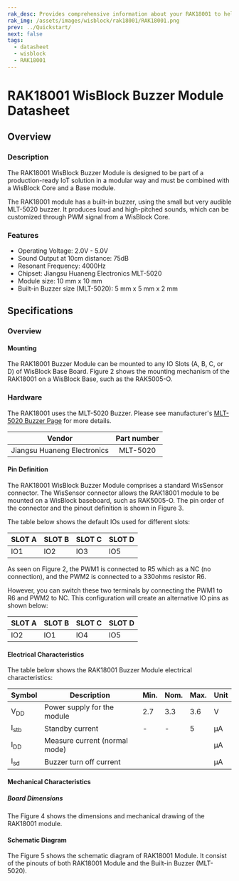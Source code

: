 ```yaml
---
rak_desc: Provides comprehensive information about your RAK18001 to help you use it. This information includes technical specifications, characteristics, and requirements, and it also discusses the device components.
rak_img: /assets/images/wisblock/rak18001/RAK18001.png
prev: ../Quickstart/
next: false
tags:
  - datasheet
  - wisblock
  - RAK18001
---
```


# RAK18001 WisBlock Buzzer Module Datasheet

## Overview

<rk-img
  src="/assets/images/wisblock/rak18001/datasheet/RAK18001_illustrated.png"
  width="40%"
  caption="RAK18001 Buzzer Module"
/>


### Description

The RAK18001 WisBlock Buzzer Module is designed to be part of a production-ready IoT solution in a modular way and must be combined with a WisBlock Core and a Base module.

The RAK18001 module has a built-in buzzer, using the small but very audible MLT-5020 buzzer. It produces loud and high-pitched sounds, which can be customized through PWM signal from a WisBlock Core.

### Features

* Operating Voltage: 2.0V - 5.0V
* Sound Output at 10cm distance: 75dB
* Resonant Frequency: 4000Hz
* Chipset: Jiangsu Huaneng Electronics MLT-5020
* Module size: 10&nbsp;mm x 10&nbsp;mm
* Built-in Buzzer size (MLT-5020): 5&nbsp;mm x 5&nbsp;mm x 2&nbsp;mm

## Specifications

### Overview

#### Mounting

The RAK18001 Buzzer Module can be mounted to any IO Slots (A, B, C, or D) of WisBlock Base Board. Figure 2 shows the mounting mechanism of the RAK18001 on a WisBlock Base, such as the RAK5005-O.

<rk-img
  src="/assets/images/wisblock/rak18001/datasheet/RAK18001_mounting.png"
  width="50%"
  caption="RAK18001 WisBlock Buzzer Module Mounting"
/>

### Hardware

The RAK18001 uses the MLT-5020 Buzzer. Please see manufacturer's [MLT-5020 Buzzer Page](https://lcsc.com/product-detail/Buzzers_Jiangsu-Huaneng-Elec-MLT-5020_C94598.html) for more details.

| Vendor                      | Part number |
| :-------------------------: | :---------: |
| Jiangsu Huaneng Electronics | MLT-5020    |

#### Pin Definition

The RAK18001 WisBlock Buzzer Module comprises a standard WisSensor connector. The WisSensor connector allows the RAK18001 module to be mounted on a WisBlock baseboard, such as RAK5005-O. The pin order of the connector and the pinout definition is shown in Figure 3.

<rk-img
  src="/assets/images/wisblock/rak18001/datasheet/rak18001-pinouts.png"
  width="60%"
  caption="RAK18001 Buzzer Module Pinout Diagram"
/>

The table below shows the default IOs used for different slots:

| SLOT A | SLOT B | SLOT C | SLOT D |
| ------ | ------ | ------ | ------ |
| IO1    | IO2    | IO3    | IO5    |

As seen on Figure 2, the PWM1 is connected to R5 which as a NC (no connection), and the PWM2 is connected to a 330ohms resistor R6.

However, you can switch these two terminals by connecting the PWM1 to R6 and PWM2 to NC. This configuration will create an alternative IO pins as shown below:

| SLOT A | SLOT B | SLOT C | SLOT D |
| ------ | ------ | ------ | ------ |
| IO2    | IO1    | IO4    | IO5    |

#### Electrical Characteristics

The table below shows the RAK18001 Buzzer Module electrical characteristics:

| Symbol          | Description                   | Min. | Nom. | Max. | Unit |
| --------------- | ----------------------------- | ---- | ---- | ---- | ---- |
| V<sub>DD</sub>  | Power supply for the module   | 2.7  | 3.3  | 3.6  | V    |
| I<sub>stb</sub> | Standby current               | -    | -    | 5    | µA   |
| I<sub>DD</sub>  | Measure current (normal mode) |      |      |      | µA   |
| I<sub>sd</sub>  | Buzzer turn off current       |      |      |      | µA   |

#### Mechanical Characteristics

##### Board Dimensions

The Figure 4 shows the dimensions and mechanical drawing of the RAK18001 module.

<rk-img
  src="/assets/images/wisblock/rak18001/datasheet/board-dimensions.png"
  width="60%"
  caption="RAK18001 Buzzer Module Mechanical Characteristics"
/>

#### Schematic Diagram

The Figure 5 shows the schematic diagram of RAK18001 Module. It consist of the pinouts of both RAK18001 Module and the Built-in Buzzer (MLT-5020).

<rk-img
  src="/assets/images/wisblock/rak18001/datasheet/schematic.png"
  width="100%"
  caption="RAK18001 Buzzer Module Schematic"
/>